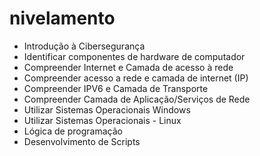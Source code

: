 # nivelamento

-  Introdução à Cibersegurança
-  Identificar componentes de hardware de computador
-  Compreender Internet e Camada de acesso à rede
-  Compreender acesso a rede e camada de internet (IP)
-  Compreender IPV6 e Camada de Transporte
-  Compreender Camada de Aplicação/Serviços de Rede
-  Utilizar Sistemas Operacionais Windows
-  Utilizar Sistemas Operacionais - Linux
-  Lógica de programação
-  Desenvolvimento de Scripts